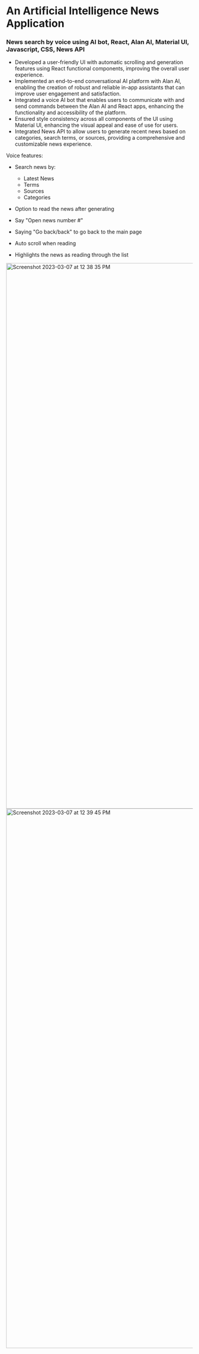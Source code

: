 # An Artificial Intelligence News Application
### News search by voice using AI bot, React, Alan AI, Material UI, Javascript, CSS, News API

- Developed a user-friendly UI with automatic scrolling and generation features using React functional components, improving the overall user experience.
- Implemented an end-to-end conversational AI platform with Alan AI, enabling the creation of robust and reliable in-app assistants that can improve user engagement and satisfaction.
- Integrated a voice AI bot that enables users to communicate with and send commands between the Alan AI and React apps, enhancing the functionality and accessibility of the platform.
- Ensured style consistency across all components of the UI using Material UI, enhancing the visual appeal and ease of use for users.
- Integrated News API to allow users to generate recent news based on categories, search terms, or sources, providing a comprehensive and customizable news experience.

Voice features:
- Search news by:
  - Latest News
  - Terms
  - Sources
  - Categories

- Option to read the news after generating
- Say "Open news number #"
- Saying "Go back/back" to go back to the main page
- Auto scroll when reading
- Highlights the news as reading through the list

<img width="1473" alt="Screenshot 2023-03-07 at 12 38 35 PM" src="https://user-images.githubusercontent.com/119915091/223547203-44177ad2-b904-4cb9-813a-90708f611437.png">
<img width="1457" alt="Screenshot 2023-03-07 at 12 39 45 PM" src="https://user-images.githubusercontent.com/119915091/223547215-232ffb52-5a2c-4d3e-9f02-9413e698c78c.png">
